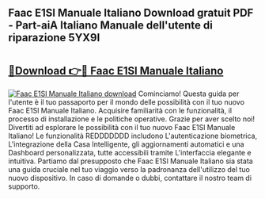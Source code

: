 ## Faac E1Sl Manuale Italiano Download gratuit PDF - Part-aiA Italiano Manuale dell'utente di riparazione 5YX9I

# <h2><a href="http://dfh2lr.blite.top/?on=Faac+E1Sl+Manuale+Italiano">🔗Download 👉🔴 Faac E1Sl Manuale Italiano</a></h2>

[![Faac E1Sl Manuale Italiano download](https://i.imgur.com/lujVjoI.png)](http://dfh2lr.blite.top/?on=Faac+E1Sl+Manuale+Italiano)
Cominciamo! Questa guida per l'utente è il tuo passaporto per il mondo delle possibilità con il tuo nuovo Faac E1Sl Manuale Italiano. Acquisire familiarità con le funzionalità, il processo di installazione e le politiche operative. Grazie per aver scelto noi! Divertiti ad esplorare le possibilità con il tuo nuovo Faac E1Sl Manuale Italiano! Le funzionalità REDDDDDDD includono L'autenticazione biometrica, L'integrazione della Casa Intelligente, gli aggiornamenti automatici e una Dashboard personalizzata, tutte accessibili tramite L'interfaccia elegante e intuitiva. Partiamo dal presupposto che Faac E1Sl Manuale Italiano sia stata una guida cruciale nel tuo viaggio verso la padronanza dell'utilizzo del tuo nuovo dispositivo. In caso di domande o dubbi, contattare il nostro team di supporto.

